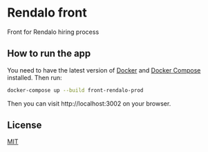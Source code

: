# Rendalo front

Front for Rendalo hiring process

## How to run the app

You need to have the latest version of [Docker](https://www.docker.com/get-started) and [Docker Compose](https://docs.docker.com/compose) installed.
Then run:

```bash
docker-compose up --build front-rendalo-prod
```

Then you can visit http://localhost:3002 on your browser.

## License

[MIT](https://choosealicense.com/licenses/mit/)

